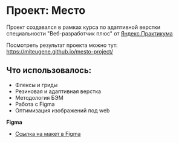 # Проект: Место

Проект создавался в рамках курса по адаптивной верстки специальности "Веб-разработчик плюс" от [Яндекс.Практикума](https://practicum.yandex.ru/profile/web-plus/)

Посмотреть результат проекта можно тут: https://miteugene.github.io/mesto-project/

## Что использовалось:
- Флексы и гриды
- Резиновая и адаптивная верстка
- Методология БЭМ
- Работа с Figma
- Оптимизация изображений под web


**Figma**

* [Ссылка на макет в Figma](https://www.figma.com/file/2cn9N9jSkmxD84oJik7xL7/JavaScript.-Sprint-4?node-id=0%3A1)
